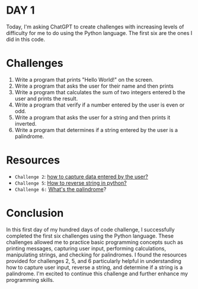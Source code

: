 # DAY 1

Today, I'm asking ChatGPT to create challenges with increasing levels of difficulty for me to do using the Python language.
The first six are the ones I did in this code.

# Challenges

1. Write a program that prints "Hello World!" on the screen.
2. Write a program that asks the user for their name and then prints 
3. Write a program that calculates the sum of two integers entered b the user and prints the result.
4. Write a program that verify if a number entered by the user is even or odd.
5. Write a program that asks the user for a string and then prints it inverted.
6. Write a program that determines if a string entered by the user is a palindrome.

# Resources

* `Challenge 2`: [how to capture data entered by the user?](https://www.w3schools.com/python/ref_func_input.asp)
* `Challenge 5`: [How to reverse string in python?](https://www.w3schools.com/python/python_howto_reverse_string.asp)
* `Challenge 6:` [What's the palindrome](https://en.wikipedia.org/wiki/Palindrome#Names)?

# Conclusion
In this first day of my hundred days of code challenge, I successfully completed the first six challenges using the Python language. These challenges allowed me to practice basic programming concepts such as printing messages, capturing user input, performing calculations, manipulating strings, and checking for palindromes. I found the resources provided for challenges 2, 5, and 6 particularly helpful in understanding how to capture user input, reverse a string, and determine if a string is a palindrome. I'm excited to continue this challenge and further enhance my programming skills.
